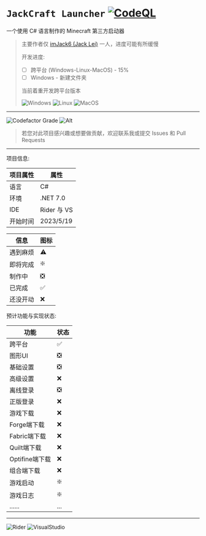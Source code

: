 # `JackCraft Launcher` [![CodeQL](https://github.com/imJack6/JackCraftLauncher/actions/workflows/codeql.yml/badge.svg)](https://github.com/imJack6/JackCraftLauncher/actions/workflows/codeql.yml)
一个使用 C# 语言制作的 Minecraft 第三方启动器

> 主要作者仅 [imJack6 (Jack Lei)](https://github.com/imJack6) 一人，进度可能有所缓慢
>
> 开发进度:
> - [ ] 跨平台 (Windows-Linux-MacOS) - 15%
> - [ ] Windows - 新建文件夹
>
> 当前着重开发跨平台版本
>
> ![Windows](https://img.shields.io/badge/Windows-0078D6?style=for-the-badge&logo=windows&logoColor=white)
> ![Linux](https://img.shields.io/badge/Linux-FCC624?style=for-the-badge&logo=linux&logoColor=black)
> ![MacOS](https://img.shields.io/badge/mac%20os-000000?style=for-the-badge&logo=apple&logoColor=white)

---------------------

![Codefactor Grade](https://img.shields.io/codefactor/grade/github/imJack6/JackCraftLauncher?logo=codefactor&style=for-the-badge)
![Alt](https://repobeats.axiom.co/api/embed/993d2a1760013210fdb331dd9aff324a6b2ed82f.svg)

> 若您对此项目感兴趣或想要做贡献，欢迎联系我或提交 Issues 和 Pull Requests

---------------------

项目信息:

| 项目属性 | 属性         |
|------|------------|
| 语言	  | C#         |
| 环境	  | .NET 7.0   |
| IDE  | Rider 与 VS |
| 开始时间 | 2023/5/19  |

| 信息	  | 图标	 |
|------|--------|
| 遇到麻烦 | ⚠️   |
| 即将完成 | ❇️   |
| 制作中  | ❎   |
| 已完成  | ✅   |
| 还没开动 | ❌   |

预计功能与实现状态:

| 功能			| 状态	 |
| ------------ |-----|
| 跨平台		| ✅   |
| 图形UI		| ❎   |
| 基础设置		| ❎   |
| 高级设置		| ❌   |
| 离线登录		| ❎   |
| 正版登录		| ❌   |
| 游戏下载		| ❌   |
| Forge端下载	| ❌   |
| Fabric端下载	| ❌   |
| Quilt端下载	| ❌   |
| Optifine端下载| ❌   |
| 组合端下载	    | ❌   |
| 游戏启动		| ❇️   |
| 游戏日志		| ❇️   |
| ......		| ... |

---------------------

![Rider](https://img.shields.io/badge/%E4%BD%BF%E7%94%A8_Rider-000000.svg?style=for-the-badge&logo=rider&logoColor=white)
![VisualStudio](https://img.shields.io/badge/%E4%BD%BF%E7%94%A8_VisualStudio-000000.svg?style=for-the-badge&logo=visualstudio)